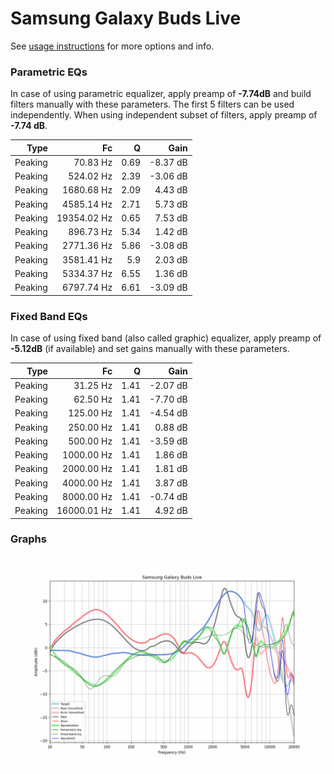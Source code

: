 # Samsung Galaxy Buds Live
See [usage instructions](https://github.com/jaakkopasanen/AutoEq#usage) for more options and info.

### Parametric EQs
In case of using parametric equalizer, apply preamp of **-7.74dB** and build filters manually
with these parameters. The first 5 filters can be used independently.
When using independent subset of filters, apply preamp of **-7.74 dB**.

| Type    | Fc          |    Q | Gain     |
|--------:|------------:|-----:|---------:|
| Peaking | 70.83 Hz    | 0.69 | -8.37 dB |
| Peaking | 524.02 Hz   | 2.39 | -3.06 dB |
| Peaking | 1680.68 Hz  | 2.09 | 4.43 dB  |
| Peaking | 4585.14 Hz  | 2.71 | 5.73 dB  |
| Peaking | 19354.02 Hz | 0.65 | 7.53 dB  |
| Peaking | 896.73 Hz   | 5.34 | 1.42 dB  |
| Peaking | 2771.36 Hz  | 5.86 | -3.08 dB |
| Peaking | 3581.41 Hz  | 5.9  | 2.03 dB  |
| Peaking | 5334.37 Hz  | 6.55 | 1.36 dB  |
| Peaking | 6797.74 Hz  | 6.61 | -3.09 dB |

### Fixed Band EQs
In case of using fixed band (also called graphic) equalizer, apply preamp of **-5.12dB**
(if available) and set gains manually with these parameters.

| Type    | Fc          |    Q | Gain     |
|--------:|------------:|-----:|---------:|
| Peaking | 31.25 Hz    | 1.41 | -2.07 dB |
| Peaking | 62.50 Hz    | 1.41 | -7.70 dB |
| Peaking | 125.00 Hz   | 1.41 | -4.54 dB |
| Peaking | 250.00 Hz   | 1.41 | 0.88 dB  |
| Peaking | 500.00 Hz   | 1.41 | -3.59 dB |
| Peaking | 1000.00 Hz  | 1.41 | 1.86 dB  |
| Peaking | 2000.00 Hz  | 1.41 | 1.81 dB  |
| Peaking | 4000.00 Hz  | 1.41 | 3.87 dB  |
| Peaking | 8000.00 Hz  | 1.41 | -0.74 dB |
| Peaking | 16000.01 Hz | 1.41 | 4.92 dB  |

### Graphs
![](./Samsung%20Galaxy%20Buds%20Live.png)